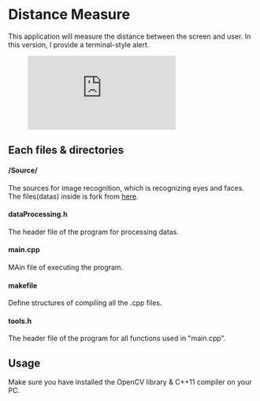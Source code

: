 # Distance Measure

This application will measure the distance between the screen and user.
In this version, I provide a terminal-style alert.

<!-- blank line -->
<figure class="video_container">
  <iframe src="https://youtu.be/wCYsLGKFppw" frameborder="0" allowfullscreen="true"> </iframe>
</figure>
<!-- blank line -->

## Each files & directories
#### /Source/
The sources for image recognition, which is recognizing eyes and faces.
The files(datas) inside is fork from [here](https://github.com/opencv/opencv/tree/master/data/haarcascades).

#### dataProcessing.h
The header file of the program for processing datas.


#### main.cpp
MAin file of executing the program.


#### makefile
Define structures of compiling all the .cpp files.


#### tools.h
The header file of the program for all functions used in "main.cpp".


## Usage
Make sure you have installed the OpenCV library & C++11 compiler on your PC.
